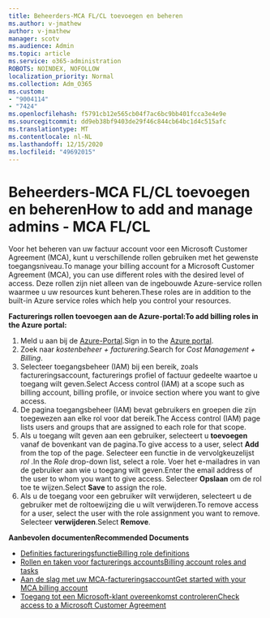 ```yaml
---
title: Beheerders-MCA FL/CL toevoegen en beheren
ms.author: v-jmathew
author: v-jmathew
manager: scotv
ms.audience: Admin
ms.topic: article
ms.service: o365-administration
ROBOTS: NOINDEX, NOFOLLOW
localization_priority: Normal
ms.collection: Adm_O365
ms.custom:
- "9004114"
- "7424"
ms.openlocfilehash: f5791cb12e565cb04f7ac6bc9bb401fcca3e4e9e
ms.sourcegitcommit: dd9eb38bf9403de29f46c844cb64bc1d4c515afc
ms.translationtype: MT
ms.contentlocale: nl-NL
ms.lasthandoff: 12/15/2020
ms.locfileid: "49692015"
---
```

# <a name="how-to-add-and-manage-admins---mca-flcl"></a><span data-ttu-id="fbab4-102">Beheerders-MCA FL/CL toevoegen en beheren</span><span class="sxs-lookup"><span data-stu-id="fbab4-102">How to add and manage admins - MCA FL/CL</span></span>

<span data-ttu-id="fbab4-103">Voor het beheren van uw factuur account voor een Microsoft Customer Agreement (MCA), kunt u verschillende rollen gebruiken met het gewenste toegangsniveau.</span><span class="sxs-lookup"><span data-stu-id="fbab4-103">To manage your billing account for a Microsoft Customer Agreement (MCA), you can use different roles with the desired level of access.</span></span> <span data-ttu-id="fbab4-104">Deze rollen zijn niet alleen van de ingebouwde Azure-service rollen waarmee u uw resources kunt beheren.</span><span class="sxs-lookup"><span data-stu-id="fbab4-104">These roles are in addition to the built-in Azure service roles which help you control your resources.</span></span>

<span data-ttu-id="fbab4-105">**Facturerings rollen toevoegen aan de Azure-portal:**</span><span class="sxs-lookup"><span data-stu-id="fbab4-105">**To add billing roles in the Azure portal:**</span></span>

1. <span data-ttu-id="fbab4-106">Meld u aan bij de [Azure-Portal](https://portal.azure.com/).</span><span class="sxs-lookup"><span data-stu-id="fbab4-106">Sign in to the [Azure portal](https://portal.azure.com/).</span></span>
2. <span data-ttu-id="fbab4-107">Zoek naar *kostenbeheer + facturering*.</span><span class="sxs-lookup"><span data-stu-id="fbab4-107">Search for *Cost Management + Billing*.</span></span>
3. <span data-ttu-id="fbab4-108">Selecteer toegangsbeheer (IAM) bij een bereik, zoals factureringsaccount, facturerings profiel of factuur gedeelte waartoe u toegang wilt geven.</span><span class="sxs-lookup"><span data-stu-id="fbab4-108">Select Access control (IAM) at a scope such as billing account, billing profile, or invoice section where you want to give access.</span></span>
4. <span data-ttu-id="fbab4-109">De pagina toegangsbeheer (IAM) bevat gebruikers en groepen die zijn toegewezen aan elke rol voor dat bereik.</span><span class="sxs-lookup"><span data-stu-id="fbab4-109">The Access control (IAM) page lists users and groups that are assigned to each role for that scope.</span></span>
5. <span data-ttu-id="fbab4-110">Als u toegang wilt geven aan een gebruiker, selecteert u **toevoegen** vanaf de bovenkant van de pagina.</span><span class="sxs-lookup"><span data-stu-id="fbab4-110">To give access to a user, select **Add** from the top of the page.</span></span> <span data-ttu-id="fbab4-111">Selecteer een functie in de vervolgkeuzelijst *rol* .</span><span class="sxs-lookup"><span data-stu-id="fbab4-111">In the *Role* drop-down list, select a role.</span></span> <span data-ttu-id="fbab4-112">Voer het e-mailadres in van de gebruiker aan wie u toegang wilt geven.</span><span class="sxs-lookup"><span data-stu-id="fbab4-112">Enter the email address of the user to whom you want to give access.</span></span> <span data-ttu-id="fbab4-113">Selecteer **Opslaan** om de rol toe te wijzen.</span><span class="sxs-lookup"><span data-stu-id="fbab4-113">Select **Save** to assign the role.</span></span>
6. <span data-ttu-id="fbab4-114">Als u de toegang voor een gebruiker wilt verwijderen, selecteert u de gebruiker met de roltoewijzing die u wilt verwijderen.</span><span class="sxs-lookup"><span data-stu-id="fbab4-114">To remove access for a user, select the user with the role assignment you want to remove.</span></span> <span data-ttu-id="fbab4-115">Selecteer **verwijderen**.</span><span class="sxs-lookup"><span data-stu-id="fbab4-115">Select **Remove**.</span></span>

<span data-ttu-id="fbab4-116">**Aanbevolen documenten**</span><span class="sxs-lookup"><span data-stu-id="fbab4-116">**Recommended Documents**</span></span>

- [<span data-ttu-id="fbab4-117">Definities factureringsfunctie</span><span class="sxs-lookup"><span data-stu-id="fbab4-117">Billing role definitions</span></span>](https://docs.microsoft.com/azure/cost-management-billing/manage/understand-mca-roles)
- [<span data-ttu-id="fbab4-118">Rollen en taken voor facturerings accounts</span><span class="sxs-lookup"><span data-stu-id="fbab4-118">Billing account roles and tasks</span></span>](https://docs.microsoft.com/azure/cost-management-billing/manage/understand-mca-roles#billing-account-roles-and-tasks)
- [<span data-ttu-id="fbab4-119">Aan de slag met uw MCA-factureringsaccount</span><span class="sxs-lookup"><span data-stu-id="fbab4-119">Get started with your MCA billing account</span></span>](https://docs.microsoft.com/azure/cost-management-billing/understand/mca-overview)
- [<span data-ttu-id="fbab4-120">Toegang tot een Microsoft-klant overeenkomst controleren</span><span class="sxs-lookup"><span data-stu-id="fbab4-120">Check access to a Microsoft Customer Agreement</span></span>](https://docs.microsoft.com/azure/cost-management-billing/manage/change-credit-card?WT.mc_id=Portal-Microsoft_Azure_Support%22%20%5Cl%20%22manage-credit-cards-for-a-microsoft-customer-agreement%22%20%5Ct%20%22_blank#check-the-type-of-your-account)
